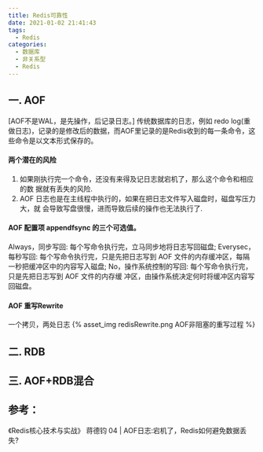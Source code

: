 ```yaml
---
title: Redis可靠性
date: 2021-01-02 21:41:43
tags:
  - Redis
categories: 
  - 数据库
  - 非关系型
  - Redis
---
```


<p></p>
<!-- more -->

## 一. AOF
[AOF不是WAL，是先操作，后记录日志。]
传统数据库的日志，例如 redo log(重做日志)，记录的是修改后的数据，而AOF里记录的是Redis收到的每一条命令，这些命令是以文本形式保存的。

#### 两个潜在的风险
1. 如果刚执行完一个命令，还没有来得及记日志就宕机了，那么这个命令和相应的数 据就有丢失的风险.
2. AOF 日志也是在主线程中执行的，如果在把日志文件写入磁盘时，磁盘写压力大，就 会导致写盘很慢，进而导致后续的操作也无法执行了.


#### AOF 配置项 appendfsync 的三个可选值。
Always，同步写回: 每个写命令执行完，立马同步地将日志写回磁盘; 
Everysec，每秒写回: 每个写命令执行完，只是先把日志写到 AOF 文件的内存缓冲区，每隔一秒把缓冲区中的内容写入磁盘;
No，操作系统控制的写回: 每个写命令执行完，只是先把日志写到 AOF 文件的内存缓 冲区，由操作系统决定何时将缓冲区内容写回磁盘。


#### AOF 重写Rewrite
一个拷贝，两处日志
{% asset_img   redisRewrite.png  AOF非阻塞的重写过程 %}

## 二. RDB


## 三. AOF+RDB混合


## 参考：
《Redis核心技术与实战》 蒋德钧
04 | AOF日志:宕机了，Redis如何避免数据丢失?




